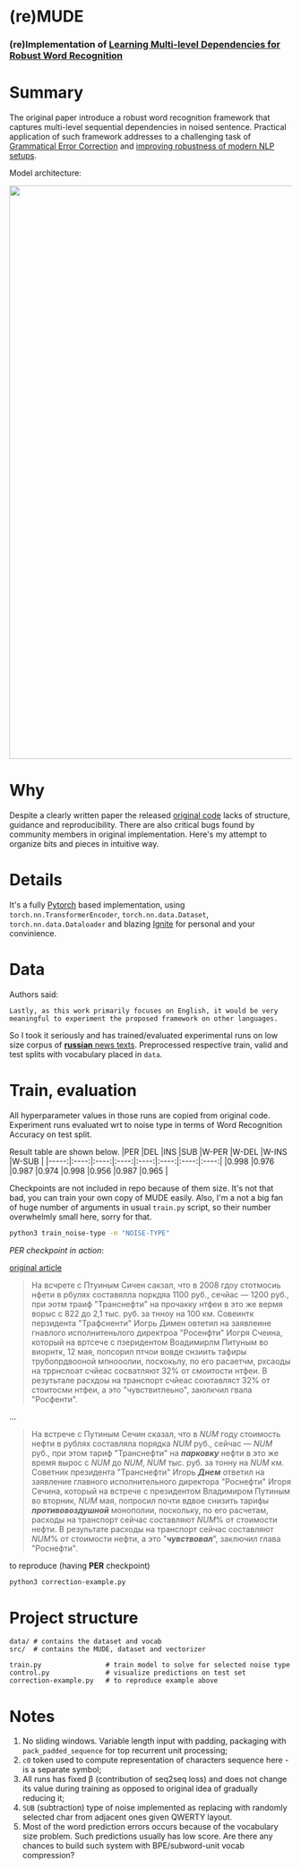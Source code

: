 # (re)MUDE
### (re)Implementation of [Learning Multi-level Dependencies for Robust Word Recognition](https://arxiv.org/pdf/1911.09789.pdf)


# Summary
The original paper introduce  a  robust  word  recognition framework  that  captures multi-level sequential dependencies in noised sentence. Practical application of such framework addresses to a challenging task of [Grammatical Error Correction](https://en.wikipedia.org/wiki/Grammar_checker) and [improving robustness of modern NLP setups](https://arxiv.org/abs/1905.11268).

Model architecture:
<p align='center'><img width='1024' src='https://i.ibb.co/2jK20VW/mude-arc.png'/></p>

# Why
Despite a clearly written paper the released [original code](https://github.com/zw-s-github/MUDE) lacks of structure, guidance and reproducibility. There are also critical bugs found by community members in original implementation. Here's my attempt to organize bits and pieces in intuitive way.

# Details
It's a fully [Pytorch](https://github.com/pytorch/) based implementation, using `torch.nn.TransformerEncoder`, `torch.nn.data.Dataset`, `torch.nn.data.Dataloader` and blazing [Ignite](https://github.com/pytorch/ignite) for personal and your convinience.

# Data
Authors said:
```
Lastly, as this work primarily focuses on English, it would be very meaningful to experiment the proposed framework on other languages.
```
So I took it seriously and has trained/evaluated experimental runs on low size corpus of [**russian** news texts](https://github.com/natasha/corus). Preprocessed respective train, valid and test splits with vocabulary placed in `data`.

# Train, evaluation
All hyperparameter values in those runs are copied from original code. Experiment runs evaluated wrt to noise type in terms of Word Recognition Accuracy on test split.

Result table are shown below. 
|PER   |DEL   |INS   |SUB   |W-PER |W-DEL |W-INS |W-SUB |
|-----:|:----:|:----:|:----:|:----:|:----:|:----:|:----:|
|0.998 |0.976 |0.987 |0.974 |0.998 |0.956 |0.987 |0.965 |


Checkpoints are not included in repo because of them size.
It's not that bad, you can train your own copy of MUDE easily. Also, I'm a not a big fan of huge number of arguments in usual `train.py` script, so their number overwhelmly small here, sorry for that.
```bash
python3 train_noise-type -n "NOISE-TYPE"
```

*PER checkpoint in action*:

[original article](https://www.rbc.ru/business/14/05/2020/5ebc1efa9a79471be026dc51)
> На всчрете с Птуиным Сичен сакзал, что в 2008 гдоу стотмосиь нфети в рбулях составялла поркдяа 1100 руб., сечйас — 1200 руб., при эотм траиф "Транснефти" на прочакку нтфеи в это же вермя ворыс с 822 до 2,1 тыс. руб. за тнноу на 100 км. Совеинтк перзидента "Трафсненти" Иогрь Димен овтетил на заявлеине гнавлого исполнитеньлого директроа "Росенфти" Иогря Счеина, который на вртсече с пзеридентом Воадимирлм Питуным во виорнтк, 12 мая, попсорил птчои вовде снзиить тафиры трубопрдвооной мпнооолии, поскокьлу, по его расаетчм, рхсаоды на тррнспоат счйеас сосватляют 32% от смоитости нтфеи. В резутьтале расхдоы на транспорт счйеас соютавляст 32% от стоитосми нтфеи, а это "чувствитлеьно", заюлкчил гвала "Росфенти".

...

> На встрече с Путиным Сечин сказал, что в _NUM_ году стоимость нефти в рублях составляла порядка _NUM_ руб., сейчас — _NUM_ руб., при этом тариф "Транснефти" на ***парковку*** нефти в это же время вырос с _NUM_ до _NUM_, _NUM_ тыс. руб. за тонну на _NUM_ км. Советник президента "Транснефти" Игорь ***Днем*** ответил на заявление главного исполнительного директора "Роснефти" Игоря Сечина, который на встрече с президентом Владимиром Путиным во вторник, _NUM_ мая, попросил почти вдвое снизить тарифы ***противовоздушной*** монополии, поскольку, по его расчетам, расходы на транспорт сейчас составляют _NUM_% от стоимости нефти. В результате расходы на транспорт сейчас составляют _NUM_% от стоимости нефти, а это "***чувствовал***", заключил глава "Роснефти".

to reproduce (having **PER** checkpoint)
```bash
python3 correction-example.py
```

# Project structure
```
data/ # contains the dataset and vocab
src/  # contains the MUDE, dataset and vectorizer

train.py                # train model to solve for selected noise type
control.py              # visualize predictions on test set
correction-example.py   # to reproduce example above
```

# Notes
1. No sliding windows. Variable length input with padding, packaging with `pack_padded_sequence` for top recurrent unit processing;
2. `c0` token used to compute representation of characters sequence here - is a separate symbol; 
3. All runs has fixed β (contribution of seq2seq loss) and does not change its value during training as opposed to original idea of gradually reducing it;
4. `SUB` (subtraction) type of noise implemented as replacing with randomly selected char from adjacent ones given QWERTY layout.
5. Most of the word prediction errors occurs because of the vocabulary size problem. Such predictions usually has low score. Are there any chances to build such system with BPE/subword-unit vocab compression?